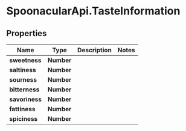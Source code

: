 # SpoonacularApi.TasteInformation

## Properties

Name | Type | Description | Notes
------------ | ------------- | ------------- | -------------
**sweetness** | **Number** |  | 
**saltiness** | **Number** |  | 
**sourness** | **Number** |  | 
**bitterness** | **Number** |  | 
**savoriness** | **Number** |  | 
**fattiness** | **Number** |  | 
**spiciness** | **Number** |  | 


